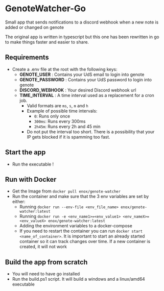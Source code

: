 # GenoteWatcher-Go

Small app that sends notifications to a discord webhook when a new note is added
or changed on genote

The original app is written in typescript but this one has been rewritten in go
to make things faster and easier to share.

## Requirements

- Create a .env file at the root with the following keys:
  - **GENOTE_USER** : Contains your UdS email to login into genote
  - **GENOTE_PASSWORD** : Contains your UdS password to login into genote
  - **DISCORD_WEBHOOK** : Your desired Discord webhook url
  - **TIME_INTERVAL** : A time interval used as a replacement for a cron job.
    - Valid formats are `ms`, `s`, `m` and `h`
    - Example of possible time intervals:
      - `0`: Runs only once
      - `300ms`: Runs every 300ms
      - `2h45m`: Runs every 2h and 45 min
    - Do not put the interval too short. There is a possibility that your IP
      gets blocked if it is spamming too fast.

## Start the app

- Run the executable !

## Run with Docker

- Get the Image from `docker pull enox/genote-watcher`
- Run the container and make sure that the 3 env variables are set by either:
  - Running `docker run --env-file <env_file_name> enox/genote-watcher:latest`
  - Running
    `docker run -e <env_name1>=<env_value1> <env_nameX>=<env_valueX> enox/genote-watcher:latest`
  - Adding the environment variables to a docker-compose
  - If you need to restart the container you can run
    `docker start <name_of_container>`. It is important to start an already
    started container so it can track changes over time. If a new container is
    created, it will not work

## Build the app from scratch

- You will need to have go installed
- Run the build.ps1 script. It will build a windows and a linux/amd64 executable
